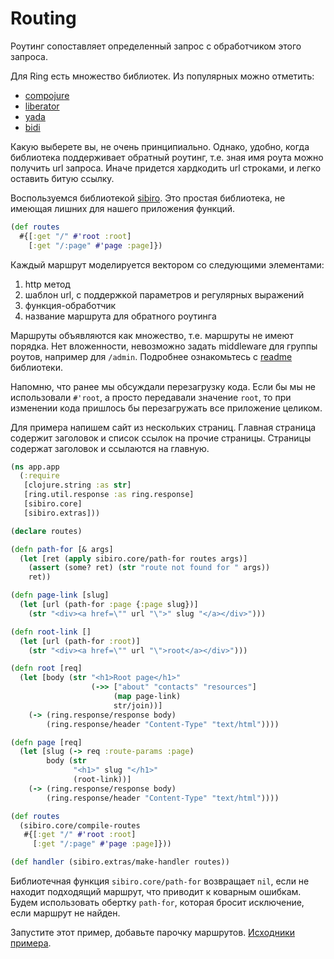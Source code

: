 # Routing

Роутинг сопоставляет определенный запрос с обработчиком этого запроса.

Для Ring есть множество библиотек.
Из популярных можно отметить:

+ [compojure](https://github.com/weavejester/compojure)
+ [liberator](https://github.com/clojure-liberator/liberator)
+ [yada](https://github.com/juxt/yada)
+ [bidi](https://github.com/juxt/bidi)

Какую выберете вы, не очень принципиально. Однако, удобно, когда библиотека
поддерживает обратный роутинг, т.е. зная имя роута можно получить url запроса.
Иначе придется хардкодить url строками, и легко оставить битую ссылку.

Воспользуемся библиотекой [sibiro](https://github.com/aroemers/sibiro).
Это простая библиотека, не имеющая лишних для нашего приложения функций.

```clojure
(def routes
  #{[:get "/" #'root :root]
    [:get "/:page" #'page :page]})
```

Каждый маршрут моделируется вектором со следующими элементами:

1. http метод
2. шаблон url, с поддержкой параметров и регулярных выражений
3. функция-обработчик
4. название маршрута для обратного роутинга

Маршруты объявляются как множество, т.е. маршруты не имеют порядка.
Нет вложенности, невозможно задать middleware для группы роутов,
например для `/admin`. Подробнее ознакомьтесь с [readme](https://github.com/aroemers/sibiro) библиотеки.

Напомню, что ранее мы обсуждали перезагрузку кода.
Если бы мы не использовали `#'root`, а просто передавали значение `root`,
то при изменении кода пришлось бы перезагружать все приложение целиком.

Для примера напишем сайт из нескольких страниц.
Главная страница содержит заголовок и список ссылок на прочие страницы.
Страницы содержат заголовок и ссылаются на главную.

```clojure
(ns app.app
  (:require
   [clojure.string :as str]
   [ring.util.response :as ring.response]
   [sibiro.core]
   [sibiro.extras]))

(declare routes)

(defn path-for [& args]
  (let [ret (apply sibiro.core/path-for routes args)]
    (assert (some? ret) (str "route not found for " args))
    ret))

(defn page-link [slug]
  (let [url (path-for :page {:page slug})]
    (str "<div><a href=\"" url "\">" slug "</a></div>")))

(defn root-link []
  (let [url (path-for :root)]
    (str "<div><a href=\"" url "\">root</a></div>")))

(defn root [req]
  (let [body (str "<h1>Root page</h1>"
                  (->> ["about" "contacts" "resources"]
                       (map page-link)
                       str/join))]
    (-> (ring.response/response body)
        (ring.response/header "Content-Type" "text/html"))))

(defn page [req]
  (let [slug (-> req :route-params :page)
        body (str
              "<h1>" slug "</h1>"
              (root-link))]
    (-> (ring.response/response body)
        (ring.response/header "Content-Type" "text/html"))))

(def routes
  (sibiro.core/compile-routes
   #{[:get "/" #'root :root]
     [:get "/:page" #'page :page]}))

(def handler (sibiro.extras/make-handler routes))
```

Библиотечная функция `sibiro.core/path-for` возвращает `nil`, если не находит подходящий маршрут,
что приводит к коварным ошибкам. Будем использовать обертку `path-for`,
которая бросит исключение, если маршрут не найден.

Запустите этот пример, добавьте парочку маршрутов.
[Исходники примера](https://github.com/darkleaf/app-from-scratch/tree/master/sources/4-web/3-routing).

